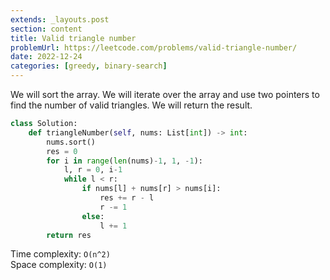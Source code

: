 ```yaml
---
extends: _layouts.post
section: content
title: Valid triangle number
problemUrl: https://leetcode.com/problems/valid-triangle-number/
date: 2022-12-24
categories: [greedy, binary-search]
---
```


We will sort the array. We will iterate over the array and use two pointers to find the number of valid triangles. We will return the result.

```python
class Solution:
    def triangleNumber(self, nums: List[int]) -> int:
        nums.sort()
        res = 0
        for i in range(len(nums)-1, 1, -1):
            l, r = 0, i-1
            while l < r:
                if nums[l] + nums[r] > nums[i]:
                    res += r - l
                    r -= 1
                else:
                    l += 1
        return res
```

Time complexity: `O(n^2)` <br/>
Space complexity: `O(1)`
